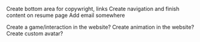 Create bottom area for copywright, links
Create navigation and finish content on resume page
Add email somewhere

Create a game/interaction in the website? 
Create animation in the website?
Create custom avatar?